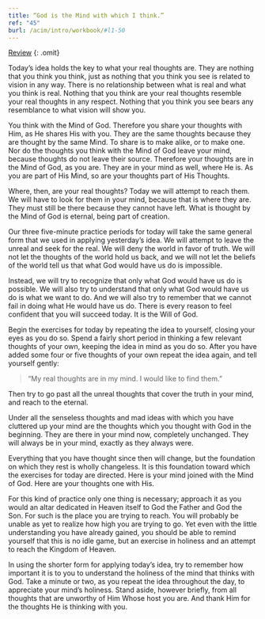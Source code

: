 ```yaml
---
title: “God is the Mind with which I think.”
ref: "45"
burl: /acim/intro/workbook/#l1-50
---
```


<a class="hide-review" href="/workbook/l059/#l045">Review</a>
{: .omit}

Today’s idea holds the key to what your real thoughts are. They are
nothing that you think you think, just as nothing that you think you see
is related to vision in any way. There is no relationship between what
is real and what you think is real. Nothing that you think are your real
thoughts resemble your real thoughts in any respect. Nothing that you
think you see bears any resemblance to what vision will show you.

You think with the Mind of God. Therefore you share your thoughts with
Him, as He shares His with you. They are the same thoughts because they
are thought by the same Mind. To share is to make alike, or to make one.
Nor do the thoughts you think with the Mind of God leave your mind,
because thoughts do not leave their source. Therefore your thoughts are
in the Mind of God, as you are. They are in your mind as well, where He
is. As you are part of His Mind, so are your thoughts part of His
Thoughts.

Where, then, are your real thoughts? Today we will attempt to reach
them. We will have to look for them in your mind, because that is where
they are. They must still be there because they cannot have left. What
is thought by the Mind of God is eternal, being part of creation.

Our three five-minute practice periods for today will take the same
general form that we used in applying yesterday’s idea. We will attempt
to leave the unreal and seek for the real. We will deny the world in
favor of truth. We will not let the thoughts of the world hold us back,
and we will not let the beliefs of the world tell us that what God would
have us do is impossible.

Instead, we will try to recognize that only what God would have us do is
possible. We will also try to understand that only what God would have
us do is what we want to do. And we will also try to remember that we
cannot fail in doing what He would have us do. There is every reason to
feel confident that you will succeed today. It is the Will of God.

Begin the exercises for today by repeating the idea to yourself,
closing your eyes as you do so. Spend a fairly short period in thinking
a few relevant thoughts of your own, keeping the idea in mind as you do
so. After you have added some four or five thoughts of your own repeat
the idea again, and tell yourself gently:

> “My real thoughts are in my mind. I would like to find them.”

Then try to go past all the unreal thoughts that cover the truth in your
mind, and reach to the eternal.

Under all the senseless thoughts and mad ideas with which you have
cluttered up your mind are the thoughts which you thought with God in
the beginning. They are there in your mind now, completely unchanged.
They will always be in your mind, exactly as they always were.

Everything that you have thought since then will change, but the
foundation on which they rest is wholly changeless. It is this
foundation toward which the exercises for today are directed. Here is
your mind joined with the Mind of God. Here are your thoughts one with
His.

For this kind of practice only one thing is necessary; approach it as
you would an altar dedicated in Heaven itself to God the Father and God
the Son. For such is the place you are trying to reach. You will probably
be unable as yet to realize how high you are trying to go. Yet even with
the little understanding you have already gained, you should be able to
remind yourself that this is no idle game, but an exercise in holiness
and an attempt to reach the Kingdom of Heaven.

In using the shorter form for applying today’s idea, try to remember how
important it is to you to understand the holiness of the mind that
thinks with God. Take a minute or two, as you repeat the idea throughout
the day, to appreciate your mind’s holiness. Stand aside, however
briefly, from all thoughts that are unworthy of Him Whose host you are.
And thank Him for the thoughts He is thinking with you.


